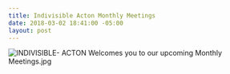 ```yaml
---
title: Indivisible Acton Monthly Meetings
date: 2018-03-02 18:41:00 -05:00
layout: post
---
```


![INDIVISIBLE- ACTON Welcomes you to our upcoming Monthly Meetings.jpg](/uploads/INDIVISIBLE-%20ACTON%20Welcomes%20you%20to%20our%20upcoming%20Monthly%20Meetings.jpg)